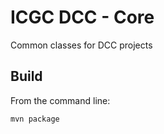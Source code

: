 ICGC DCC - Core
===

Common classes for DCC projects

Build
---

From the command line:

	mvn package

